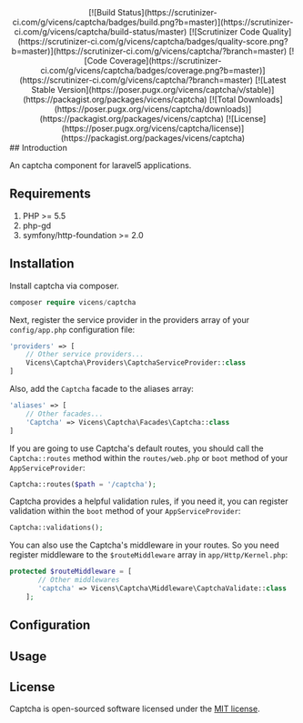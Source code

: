 <center>
[![Build Status](https://scrutinizer-ci.com/g/vicens/captcha/badges/build.png?b=master)](https://scrutinizer-ci.com/g/vicens/captcha/build-status/master)
[![Scrutinizer Code Quality](https://scrutinizer-ci.com/g/vicens/captcha/badges/quality-score.png?b=master)](https://scrutinizer-ci.com/g/vicens/captcha/?branch=master)
[![Code Coverage](https://scrutinizer-ci.com/g/vicens/captcha/badges/coverage.png?b=master)](https://scrutinizer-ci.com/g/vicens/captcha/?branch=master)
[![Latest Stable Version](https://poser.pugx.org/vicens/captcha/v/stable)](https://packagist.org/packages/vicens/captcha)
[![Total Downloads](https://poser.pugx.org/vicens/captcha/downloads)](https://packagist.org/packages/vicens/captcha)
[![License](https://poser.pugx.org/vicens/captcha/license)](https://packagist.org/packages/vicens/captcha)
</center>
## Introduction

An captcha component for laravel5 applications.

## Requirements
1. PHP >= 5.5
2. php-gd
3. symfony/http-foundation >= 2.0

## Installation

Install captcha via composer.

```php
composer require vicens/captcha
```

Next, register the service provider in the providers array of your `config/app.php` configuration file:

```php
'providers' => [
    // Other service providers...
    Vicens\Captcha\Providers\CaptchaServiceProvider::class
]
```

Also, add the `Captcha` facade to the aliases array:

```php
'aliases' => [
    // Other facades...
    'Captcha' => Vicens\Captcha\Facades\Captcha::class
]
```

If you are going to use Captcha's default routes, you should call the `Captcha::routes` method within the `routes/web.php` or `boot` method of your  `AppServiceProvider`:

```php
Captcha::routes($path = '/captcha');
```

Captcha provides a helpful validation rules, if you need it, you can register validation within the `boot` method of your `AppServiceProvider`:

```php
Captcha::validations();
```

You can also use the Captcha's middleware in your routes. So you need register middleware to the `$routeMiddleware` array in `app/Http/Kernel.php`:

```php
protected $routeMiddleware = [
       // Other middlewares
       'captcha' => Vicens\Captcha\Middleware\CaptchaValidate::class
    ];
```

## Configuration

## Usage

## License

Captcha is open-sourced software licensed under the [MIT license](http://opensource.org/licenses/MIT).

